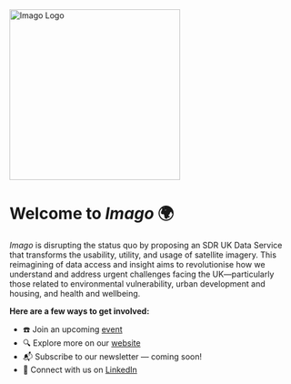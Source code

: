 <img src="https://github.com/Imago-SDRUK/.github/raw/main/profile/assets/Imago-logo.png" alt="Imago Logo" width="300"/>

# Welcome to *Imago* 🌍

*Imago* is disrupting the status quo by proposing an SDR UK Data Service that transforms the usability, utility, and usage of satellite imagery. This reimagining of data access and insight aims to revolutionise how we understand and address urgent challenges facing the UK—particularly those related to environmental vulnerability, urban development and housing, and health and wellbeing.

**Here are a few ways to get involved:**

- ☎️ Join an upcoming [event](https://imago.ac.uk/events)
- 🔍 Explore more on our [website](https://imago.ac.uk/)
- 📬 Subscribe to our newsletter — coming soon!
- 💼 Connect with us on [LinkedIn](https://www.linkedin.com/company/sdr-imago)

